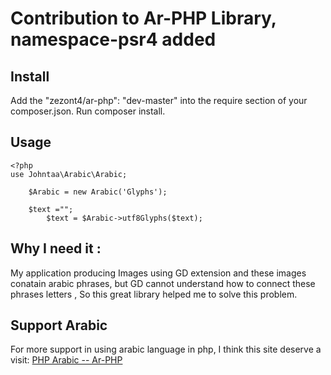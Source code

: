 # Contribution to Ar-PHP Library, namespace-psr4 added

## Install
Add the "zezont4/ar-php": "dev-master" into the require section of your composer.json.
Run composer install.


## Usage

    <?php
	use Johntaa\Arabic\Arabic;
	
		$Arabic = new Arabic('Glyphs'); 
		
		$text ="";
			$text = $Arabic->utf8Glyphs($text); 
		
		
		
## Why I need it :
 My application producing Images using GD extension and these images conatain arabic phrases, but GD cannot understand how to connect these phrases letters , So this great library helped me to solve this problem.
 
## Support Arabic 

For more support in using arabic language in php, I think this site deserve a visit:  [PHP Arabic -- Ar-PHP](http://www.ar-php.org/)
